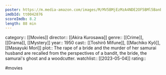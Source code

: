 ```yaml
---
poster: https://m.media-amazon.com/images/M/MV5BMjEzMzA4NDE2OF5BMl5BanBnXkFtZTcwNTc5MDI2NQ@@._V1_SX300.jpg
imdbId: tt0042876
scoreImdb: 8.2
length: 88 min
---
```


category:: [[Movies]]
director:: [[Akira Kurosawa]]
genre:: [[Crime]], [[Drama]], [[Mystery]]
year:: 1950
cast:: [[Toshirô Mifune]], [[Machiko Kyô]], [[Masayuki Mori]]
plot:: The rape of a bride and the murder of her samurai husband are recalled from the perspectives of a bandit, the bride, the samurai's ghost and a woodcutter.
watchlist:: [[2023-05-04]]
rating::

#movies 

